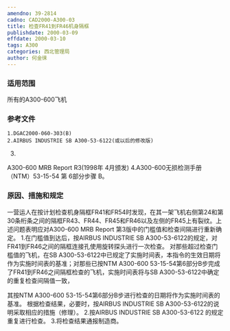 ```yaml
---
amendno: 39-2814
cadno: CAD2000-A300-03
title: 检查FR41到FR46机身隔框
publishdate: 2000-03-09
effdate: 2000-03-10
tags: A300
categories: 西北管理局
author: 何金徕
---
```


### 适用范围 
所有的A300-600飞机

<!--more-->
### 参考文件
    1.DGAC2000-060-303(B) 
    2.AIRBUS INDUSTRIE SB A300-53-6122(或以后的修改版) 
3.
A300-600 MRB Report R3(1998年 4月颁发) 
4.A300-600无损检测手册（NTM）53-15-54 第 6部分步骤 B。

### 原因、措施和规定 
一营运人在按计划检查机身隔框FR41和FR54时发现，在其一架飞机右侧第24和第30条桁条之间的隔框FR43、FR44、FR45和FR46以及左侧的FR45上有裂纹。上述问题表明应对A300-600 MRB Report 第3版中的门槛值和检查间隔进行重新确定。 
    1.在门槛值到达后，按AIRBUS INDUSTRIE SB A300-53-6122的规定，对FR41到FR46之间的隔框连接孔使用旋转探头进行一次检查。 
    对那些超过检查门槛值的飞机，在SB A300-53-6122中已规定了实施时间表，本指令的生效日期将作为实施时间表的基准；对那些已按NTM A300-600 53-15-54第6部分B步完成了FR41到FR46之间隔框检查的飞机，实施时间表将与SB A300-53-6122中确定的重复检查间隔值一致，
  
其按NTM A300-600 53-15-54第6部分B步进行检查的日期将作为实施时间表的基准。     根据检查结果，必要时，按AIRBUS INDUSTRIE SB A300-53-6122的说明采取相应的措施（修理）。 
    2.按AIRBUS INDUSTRIE SB A300-53-6122 的规定重复进行检查。
    3.将检查结果通报制造商。

